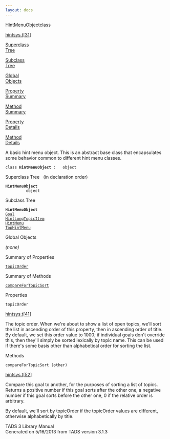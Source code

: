 ```yaml
---
layout: docs
---
```

<span class="title">HintMenuObject</span><span class="type">class</span>

[hintsys.t](../file/hintsys.t.html)\[[31](../source/hintsys.t.html#31)\]

[Superclass  
Tree](#_SuperClassTree_)

[Subclass  
Tree](#_SubClassTree_)

[Global  
Objects](#_ObjectSummary_)

[Property  
Summary](#_PropSummary_)

[Method  
Summary](#_MethodSummary_)

[Property  
Details](#_Properties_)

[Method  
Details](#_Methods_)



A basic hint menu object. This is an abstract base class that
encapsulates some behavior common to different hint menu classes.

`class `**`HintMenuObject`**` :   object`



<span id="_SuperClassTree_"></span>



<span class="hdln">Superclass Tree</span>   (in declaration order)



**`HintMenuObject`**  
`         object`  
<span id="_SubClassTree_"></span>



<span class="hdln">Subclass Tree</span>  



**`HintMenuObject`**  
[`Goal`](../object/Goal.html)  
[`HintLongTopicItem`](../object/HintLongTopicItem.html)  
[`HintMenu`](../object/HintMenu.html)  
[`TopHintMenu`](../object/TopHintMenu.html)  
<span id="_ObjectSummary_"></span>



<span class="hdln">Global Objects</span>  



*(none)* <span id="_PropSummary_"></span>



<span class="hdln">Summary of Properties</span>  



[`topicOrder`](#topicOrder)

<span id="_MethodSummary_"></span>



<span class="hdln">Summary of Methods</span>  



[`compareForTopicSort`](#compareForTopicSort)

<span id="_Properties_"></span>



<span class="hdln">Properties</span>  



<span id="topicOrder"></span>

`topicOrder`

[hintsys.t](../file/hintsys.t.html)\[[41](../source/hintsys.t.html#41)\]



The topic order. When we're about to show a list of open topics, we'll
sort the list in ascending order of this property, then in ascending
order of title. By default, we set this order value to 1000; if
individual goals don't override this, then they'll simply be sorted
lexically by topic name. This can be used if there's some basis other
than alphabetical order for sorting the list.



<span id="_Methods_"></span>



<span class="hdln">Methods</span>  



<span id="compareForTopicSort"></span>

`compareForTopicSort (other)`

[hintsys.t](../file/hintsys.t.html)\[[52](../source/hintsys.t.html#52)\]



Compare this goal to another, for the purposes of sorting a list of
topics. Returns a positive number if this goal sorts after the other
one, a negative number if this goal sorts before the other one, 0 if the
relative order is arbitrary.

By default, we'll sort by topicOrder if the topicOrder values are
different, otherwise alphabetically by title.





TADS 3 Library Manual  
Generated on 5/16/2013 from TADS version 3.1.3


